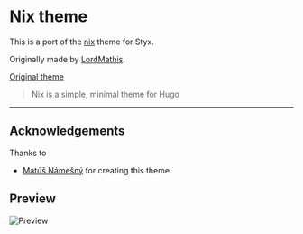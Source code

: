 # Nix theme

This is a port of the [nix](https://github.com/LordMathis/hugo-theme-nix/) theme for Styx.

Originally made by [LordMathis](https://github.com/LordMathis).

[Original theme](https://github.com/digitalcraftsman/hugo-agency-theme)

> Nix is a simple, minimal theme for Hugo

---

## Acknowledgements

Thanks to

- [Matúš Námešný](https://github.com/LordMathis) for creating this theme

## Preview

![Preview](/screen.png)
